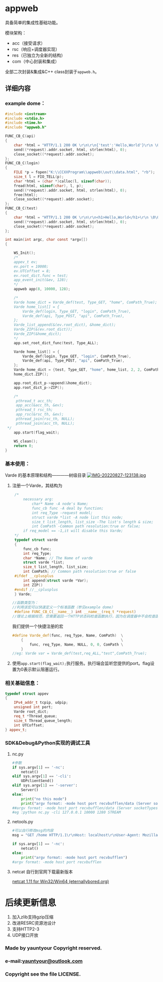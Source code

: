 # appweb

具备简单的集成性基础功能。

模块架构：

- acc（接受请求）
- rsc（响应+调度器实现）
- res（已独立为全新的结构）
- com（中心封装和集成）

全部二次封装&集成&C++ class封装于`appweb.h`。

## 详细内容

### example dome：

```c
#include <iostream>
#include <stdio.h>
#include <time.h>
#include "appweb.h"

FUNC_CB_C(api)
{
    char *html = "HTTP/1.1 200 OK \r\n\r\n{'test':'Hello,World'}\r\n \0\0\0";
    send((*request).addr.socket, html, strlen(html), 0);
    close_socket((*request).addr.socket);
};
FUNC_CB_C(login)
{
    FILE *p = fopen("K:\\CCXXProgram\\appweb\\out\\data.html", "rb");
    size_t l = FIO_TELL(p);
    char *html = (char *)calloc(l, sizeof(char));
    fread(html, sizeof(char), l, p);
    send((*request).addr.socket, html, strlen(html), 0);
    free(html);
    close_socket((*request).addr.socket);
};
FUNC_CB_C(test)
{
    char *html = "HTTP/1.1 200 OK \r\n\r\n<h1>Hello,World</h1>\r\n \0\0\0";
    send((*request).addr.socket, html, strlen(html), 0);
    close_socket((*request).addr.socket);
};

int main(int argc, char const *argv[])
{

    WS_Init();
    /*
    appev_t ev;
    ev.port = 10000;
    ev.UTCoffset = 8;
    ev.root_dict.func = test;
    app_event_init(&ev, 128);
    */
    appweb app(8, 10000, 128);

    /*
    Varde home_dict = Varde_def(test, Type_GET, "home", ComPath_True);
    Varde home_list[] = {
        Varde_def(login, Type_GET, "login", ComPath_True),
        Varde_def(api, Type_POST, "api", ComPath_True),
    };
    Varde_list_append(&(ev.root_dict), &home_dict);
    Varde_ZIP(&(ev.root_dict));
    Varde_ZIP(&home_dict);
    */
    app.set_root_dict_func(test, Type_ALL);

    Varde home_list[] = {
        Varde_def(login, Type_GET, "login", ComPath_True),
        Varde_def(api, Type_POST, "api", ComPath_True),
    };
    Varde home_dict = {test, Type_GET, "home", home_list, 2, 2, ComPath_True};
    home_dict.ZIP();

    app.root_dict_p->append(&home_dict);
    app.root_dict_p->ZIP();

    /*
     pthread_t acc_th;
     app_acc(&acc_th, &ev);
     pthread_t rsc_th;
     app_rsc(&rsc_th, &ev);
     pthread_join(rsc_th, NULL);
     pthread_join(acc_th, NULL);
 */
    app.start(flag_wait);
    
    WS_clean();
    return 0;
}
```

### 基本使用：
 Varde 的基本原理和结构————树级目录
[![IMG-20220827-123138.jpg](https://i.postimg.cc/X7HwZKgn/IMG-20220827-123138.jpg)](https://postimg.cc/ykRJtZ5G)

1. 注册一个Varde，其结构为

   ```C
    /*
        necessary arg:
            char* Name -A node's Name;
            func_cb func -A deal by function;
            int req_Type -request model;
            struct varde *list -A node list this node;
            size_t list_length, list_size -The list's length & size;
            int ComPath -Common path resolution:true or false;
        if req_model == -1,it will disable this Varde;
    */
    typedef struct varde
    {
        func_cb func;
        int req_Type;
        char *Name; // The Name of varde
        struct varde *list;
        size_t list_length, list_size;
        int ComPath; // Common path resolution:true or false
    #ifdef __cplusplus
        int append(struct varde *Var);
        int ZIP()
    #endif //__cplusplus
    } Varde;

   //函数类型为：
   //利用该宏可以快速定义一个标准函数（参见example dome）
    #define FUNC_CB_C(__name__) int __name__(req_t *request)
   //理论上根据规范，您需要返回一个HTTP状态码检查函数执行，因为在调度器中不会检查函数的执行是否正常，这就要您在编写函数时调试完成。
   ```
    我们提供一个快捷注册的宏
    ```c++
    #define Varde_def(func, req_Type, Name, ComPath)  \
        {                                             \
            func, req_Type, Name, NULL, 0, 0, ComPath \
        }
    //eg: Varde var = Varde_def(test,req_ALL,"test",ComPath_True);
    ```
2. 使用`app.start(flag_wait);`执行服务。执行端会监听您提供的port。flag设置为0表示默认阻塞运行。

### 相关基础信息：

```c++
typedef struct appev
{
    IPv4_addr_t tcpip, udpip;
    unsigned int port;
    Varde root_dict;
    req_t *Thread_queue;
    size_t Thread_queue_length;
    int UTCoffset;
} appev_t;
```

### SDK&Debug&Python实现的调试工具

1. nc.py

   ```python
   #参数
   if sys.argv[1] == '-nc':
       netcat()
   elif sys.argv[1] == '-cli':
       UDPclientSend()
   elif sys.argv[1] == '-server':
       Server()
   else:
       print("no this mode")
       print("argv format: -mode host port recvbufflen/data (Server socketTypes:STREAM/DGRAM)")
   ##argv format: -mode host port recvbufflen/data (Server socketTypes:STREAM/DGRAM)
   #eg :python nc.py -cli 127.0.0.1 10000 1280 STREAM
   ```

2. netools.py

   ```python
   #可以自行修改msg的内容
   msg = "GET /home HTTP/1.1\r\nHost: localhost\r\nUser-Agent: Mozilla/5.0 (Windows NT 5.1; rv:10.0.2) Gecko/20100101 Firefox/10.0.2\r\n\r\nAccept: text/html,application/xhtml+xml,application/xml;q=0.9,/;q=0.8\r\nAccept-Language: zh-cn,zh;q=0.5\r\nAccept-Encoding: gzip, deflate\r\nConnection: keep-alive\r\nReferer: http://localhost/\r\nContent-Length: 25\r\nContent-Type: application/x-www-form-urlencoded\r\nusername=aa&password=1234"
   
   if sys.argv[1] == '-nc':
       netcat()
   else:
       print("argv format: -mode host port recvbufflen")
   #argv format: -mode host port recvbufflen
   ```

3. netcat 自行到官网下载最新版本

   [netcat 1.11 for Win32/Win64 (eternallybored.org)](https://eternallybored.org/misc/netcat/)

# 后续更新信息

1. 加入zlib支持gzip压缩
2. 改进RESRC资源池设计
3. 支持HTTP2-3
4. UDP接口开放

### Made by yauntyour Copyright reserved.

### e-mail:yauntyour@outlook.com

### Copyright  see the file LICENSE.
